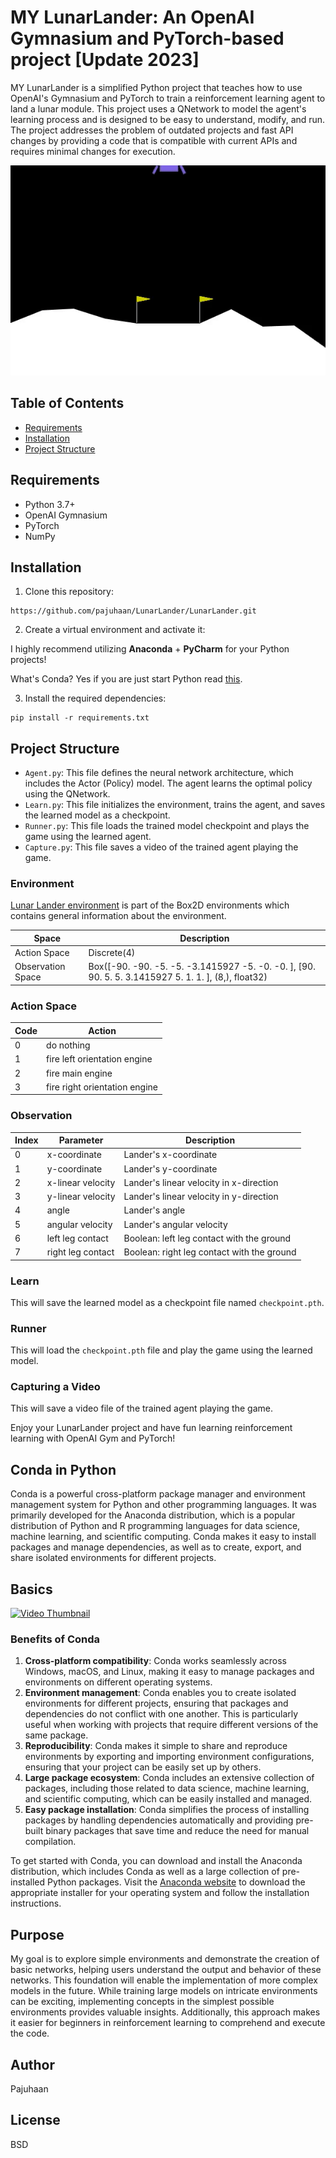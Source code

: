 # MY LunarLander: An OpenAI Gymnasium and PyTorch-based project [Update 2023]

MY LunarLander is a simplified Python project that teaches how to use OpenAI's Gymnasium and PyTorch to train a
reinforcement learning agent to land a lunar module. This project uses a QNetwork to model the agent's learning process
and is designed to be easy to understand, modify, and run. The project addresses the problem of outdated projects and
fast API changes by providing a code that is compatible with current APIs and requires minimal changes for execution.

![LunarLander Gameplay](doc/captured.gif)

## Table of Contents

- [Requirements](#requirements)
- [Installation](#installation)
- [Project Structure](#project-structure)

## Requirements

- Python 3.7+
- OpenAI Gymnasium
- PyTorch
- NumPy

## Installation

1. Clone this repository:

```
https://github.com/pajuhaan/LunarLander/LunarLander.git
```

2. Create a virtual environment and activate it:

I highly recommend utilizing **Anaconda** + **PyCharm** for your Python projects!

What's Conda? Yes if you are just start Python read [this](#Conda-in-Python).

3. Install the required dependencies:

```
pip install -r requirements.txt
```

## Project Structure

- `Agent.py`: This file defines the neural network architecture, which includes the Actor (Policy) model. The agent
  learns the optimal policy using the QNetwork.
- `Learn.py`: This file initializes the environment, trains the agent, and saves the learned model as a checkpoint.
- `Runner.py`: This file loads the trained model checkpoint and plays the game using the learned agent.
- `Capture.py`: This file saves a video of the trained agent playing the game.

### Environment

[Lunar Lander environment](https://gymnasium.farama.org/environments/box2d/lunar_lander/) is part of the Box2D
environments which contains general information about the environment.

| Space             | Description                                                                                          |
|-------------------|------------------------------------------------------------------------------------------------------|
| Action Space      | Discrete(4)                                                                                          |
| Observation Space | Box([-90. -90. -5. -5. -3.1415927 -5. -0. -0. ], [90. 90. 5. 5. 3.1415927 5. 1. 1. ], (8,), float32) |

### Action Space


| Code | Action                      |
|------|-----------------------------|
| 0    | do nothing                 |
| 1    | fire left orientation engine  |
| 2    | fire main engine           |
| 3    | fire right orientation engine  |

### Observation

| Index | Parameter         | Description                               |
|-------|-------------------|-------------------------------------------|
| 0     | x-coordinate      | Lander's x-coordinate                     |
| 1     | y-coordinate      | Lander's y-coordinate                     |
| 2     | x-linear velocity | Lander's linear velocity in x-direction   |
| 3     | y-linear velocity | Lander's linear velocity in y-direction   |
| 4     | angle             | Lander's angle                            |
| 5     | angular velocity  | Lander's angular velocity                 |
| 6     | left leg contact  | Boolean: left leg contact with the ground |
| 7     | right leg contact | Boolean: right leg contact with the ground|




### Learn

This will save the learned model as a checkpoint file named `checkpoint.pth`.

### Runner

This will load the `checkpoint.pth` file and play the game using the learned model.

### Capturing a Video

This will save a video file of the trained agent playing the game.

Enjoy your LunarLander project and have fun learning reinforcement learning with OpenAI Gym and PyTorch!

## Conda in Python

Conda is a powerful cross-platform package manager and environment management system for Python and other programming
languages. It was primarily developed for the Anaconda distribution, which is a popular distribution of Python and R
programming languages for data science, machine learning, and scientific computing. Conda makes it easy to install
packages and manage dependencies, as well as to create, export, and share isolated environments for different projects.


## Basics

[![Video Thumbnail](https://img.youtube.com/vi/zR11FLZ-O9M/maxresdefault.jpg)](https://www.youtube.com/watch?v=zR11FLZ-O9M)




### Benefits of Conda

1. **Cross-platform compatibility**: Conda works seamlessly across Windows, macOS, and Linux, making it easy to manage
   packages and environments on different operating systems.
2. **Environment management**: Conda enables you to create isolated environments for different projects, ensuring that
   packages and dependencies do not conflict with one another. This is particularly useful when working with projects
   that require different versions of the same package.
3. **Reproducibility**: Conda makes it simple to share and reproduce environments by exporting and importing environment
   configurations, ensuring that your project can be easily set up by others.
4. **Large package ecosystem**: Conda includes an extensive collection of packages, including those related to data
   science, machine learning, and scientific computing, which can be easily installed and managed.
5. **Easy package installation**: Conda simplifies the process of installing packages by handling dependencies
   automatically and providing pre-built binary packages that save time and reduce the need for manual compilation.

To get started with Conda, you can download and install the Anaconda distribution, which includes Conda as well as a
large collection of pre-installed Python packages. Visit
the [Anaconda website](https://www.anaconda.com/products/distribution) to download the appropriate installer for your
operating system and follow the installation instructions.

## Purpose

My goal is to explore simple environments and demonstrate the creation of basic networks, helping users understand the
output and behavior of these networks. This foundation will enable the implementation of more complex models in the
future. While training large models on intricate environments can be exciting, implementing concepts in the simplest
possible environments provides valuable insights. Additionally, this approach makes it easier for beginners in
reinforcement learning to comprehend and execute the code.

## Author

Pajuhaan

## License

BSD
